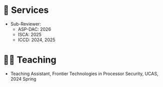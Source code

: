 # 💬 Services

- Sub-Reviewer:
    - ASP-DAC: 2026
    - ISCA: 2025
    - ICCD: 2024, 2025

# 👩‍🏫 Teaching

- Teaching Assistant, Frontier Technologies in Processor Security, UCAS, 2024 Spring
